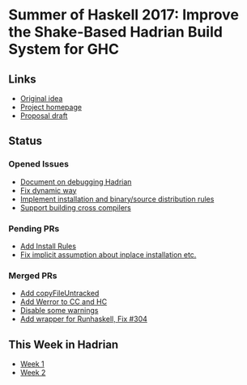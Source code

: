 Summer of Haskell 2017: Improve the Shake-Based Hadrian Build System for GHC
====

## Links

- [Original idea](https://summer.haskell.org/ideas.html#hadrian-ghc)
- [Project homepage](https://github.com/snowleopard/hadrian/)
- [Proposal draft](proposal.md)

## Status

### Opened Issues

- [Document on debugging Hadrian](https://github.com/snowleopard/hadrian/issues/308)
- [Fix dynamic way](https://github.com/snowleopard/hadrian/issues/4)
- [Implement installation and binary/source distribution rules](https://github.com/snowleopard/hadrian/issues/219)
- [Support building cross compilers](https://github.com/snowleopard/hadrian/issues/177)

### Pending PRs

- [Add Install Rules](https://github.com/snowleopard/hadrian/pull/312)
- [Fix implicit assumption about inplace installation etc.](https://github.com/snowleopard/hadrian/pull/315)

### Merged PRs

- [Add copyFileUntracked](https://github.com/snowleopard/hadrian/pull/313)
- [Add Werror to CC and HC](https://github.com/snowleopard/hadrian/pull/309)
- [Disable some warnings](https://github.com/snowleopard/hadrian/pull/307)
- [Add wrapper for Runhaskell, Fix #304](https://github.com/snowleopard/hadrian/pull/305)

## This Week in Hadrian

- [Week 1](weekly-notes/week1.md)
- [Week 2](weekly-notes/week2.md)
